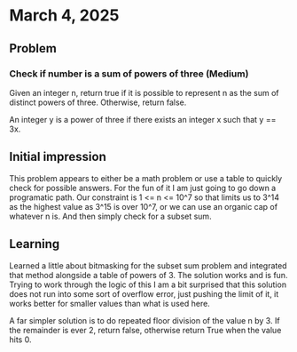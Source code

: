 # March 4, 2025
## Problem
### Check if number is a sum of powers of three (Medium)

Given an integer n, return true if it is possible to represent n as the sum of distinct powers of three. Otherwise, return false.

An integer y is a power of three if there exists an integer x such that y == 3x.

## Initial impression

This problem appears to either be a math problem or use a table to quickly check for possible answers. For the fun of it I am just going to go down a programatic path. Our constraint is 1 <= n <= 10^7 so that limits us to 3^14 as the highest value as 3^15 is over 10^7, or we can use an organic cap of whatever n is. And then simply check for a subset sum.

## Learning

Learned a little about bitmasking for the subset sum problem and integrated that method alongside a table of powers of 3. The solution works and is fun. Trying to work through the logic of this I am a bit surprised that this solution does not run into some sort of overflow error, just pushing the limit of it, it works better for smaller values than what is used here.

A far simpler solution is to do repeated floor division of the value n by 3. If the remainder is ever 2, return false, otherwise return True when the value hits 0.
